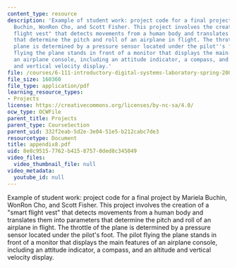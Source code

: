 ```yaml
---
content_type: resource
description: 'Example of student work: project code for a final project by Mariela
  Buchin, WonRon Cho, and Scott Fisher. This project involves the creation of a "smart
  flight vest" that detects movements from a human body and translates them into parameters
  that determine the pitch and roll of an airplane in flight. The throttle of the
  plane is determined by a pressure sensor located under the pilot''s foot. The pilot
  flying the plane stands in front of a monitor that displays the main features of
  an airplane console, including an attitude indicator, a compass, and an altitude
  and vertical velocity display.'
file: /courses/6-111-introductory-digital-systems-laboratory-spring-2006/8e8c95157762b41587570ded8c345049_appendix8.pdf
file_size: 160360
file_type: application/pdf
learning_resource_types:
- Projects
license: https://creativecommons.org/licenses/by-nc-sa/4.0/
ocw_type: OCWFile
parent_title: Projects
parent_type: CourseSection
parent_uid: 332f2eab-5d2e-3e04-51e5-b212cabc7de3
resourcetype: Document
title: appendix8.pdf
uid: 8e8c9515-7762-b415-8757-0ded8c345049
video_files:
  video_thumbnail_file: null
video_metadata:
  youtube_id: null
---
```

Example of student work: project code for a final project by Mariela Buchin, WonRon Cho, and Scott Fisher. This project involves the creation of a "smart flight vest" that detects movements from a human body and translates them into parameters that determine the pitch and roll of an airplane in flight. The throttle of the plane is determined by a pressure sensor located under the pilot's foot. The pilot flying the plane stands in front of a monitor that displays the main features of an airplane console, including an attitude indicator, a compass, and an altitude and vertical velocity display.
